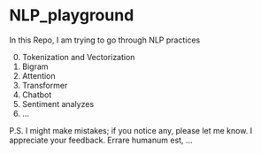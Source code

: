 # NLP_playground

In this Repo, I am trying to go through NLP practices

0. Tokenization and Vectorization
2. Bigram
3. Attention
4. Transformer
5. Chatbot
6. Sentiment analyzes
7. ... 








P.S. I might make mistakes; if you notice any, please let me know. I appreciate your feedback. Errare humanum est, ...
